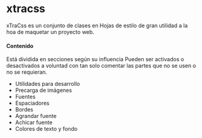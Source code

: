 # xtracss
xTraCss es un conjunto de clases en Hojas de estilo de gran utilidad a la hoa de maquetar un proyecto web.
#### <i class="icon-folder-open"></i> Contenido
Está dividida en secciones según su influencia <i class="icon-cog"></i>
Pueden ser activados o desactivados a voluntad con tan solo comentar las partes que no se usen o no se requieran.

- Utilidades para desarrollo
- Precarga de imágenes
- Fuentes
- Espaciadores
- Bordes
- Agrandar fuente
- Achicar fuente
- Colores de texto y fondo